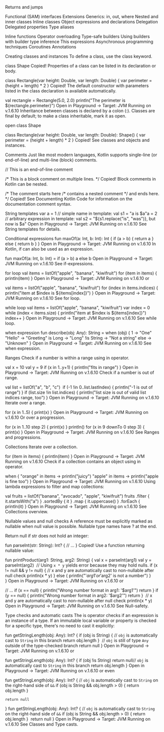 
Returns and jumps

Functional (SAM) interfaces
Extensions
Generics: in, out, where
Nested and inner classes
Inline classes
Object expressions and declarations
Delegation
Delegated properties
Type aliases

Inline functions
Operator overloading
Type-safe builders
Using builders with builder type inference
This expressions
Asynchronous programming techniques
Coroutines
Annotations








Creating classes and instances﻿
To define a class, use the class keyword.

class Shape
Copied!
Properties of a class can be listed in its declaration or body.

class Rectangle(var height: Double, var length: Double) {
    var perimeter = (height + length) * 2
}
Copied!
The default constructor with parameters listed in the class declaration is available automatically.

val rectangle = Rectangle(5.0, 2.0)
println("The perimeter is ${rectangle.perimeter}")
Open in Playground →
Target: JVM
Running on v.1.6.10
Inheritance between classes is declared by a colon (:). Classes are final by default; to make a class inheritable, mark it as open.

open class Shape

class Rectangle(var height: Double, var length: Double): Shape() {
    var perimeter = (height + length) * 2
}
Copied!
See classes and objects and instances.

Comments﻿
Just like most modern languages, Kotlin supports single-line (or end-of-line) and multi-line (block) comments.

// This is an end-of-line comment

/* This is a block comment
   on multiple lines. */
Copied!
Block comments in Kotlin can be nested.

/* The comment starts here
/* contains a nested comment *⁠/
and ends here. */
Copied!
See Documenting Kotlin Code for information on the documentation comment syntax.

String templates﻿
var a = 1
// simple name in template:
val s1 = "a is $a" 
​
a = 2
// arbitrary expression in template:
val s2 = "${s1.replace("is", "was")}, but now is $a"
Open in Playground →
Target: JVM
Running on v.1.6.10
See String templates for details.

Conditional expressions﻿
fun maxOf(a: Int, b: Int): Int {
    if (a > b) {
        return a
    } else {
        return b
    }
}
Open in Playground →
Target: JVM
Running on v.1.6.10
In Kotlin, if can also be used as an expression.

fun maxOf(a: Int, b: Int) = if (a > b) a else b
Open in Playground →
Target: JVM
Running on v.1.6.10
See if-expressions.

for loop﻿
val items = listOf("apple", "banana", "kiwifruit")
for (item in items) {
    println(item)
}
Open in Playground →
Target: JVM
Running on v.1.6.10
or

val items = listOf("apple", "banana", "kiwifruit")
for (index in items.indices) {
    println("item at $index is ${items[index]}")
}
Open in Playground →
Target: JVM
Running on v.1.6.10
See for loop.

while loop﻿
val items = listOf("apple", "banana", "kiwifruit")
var index = 0
while (index < items.size) {
    println("item at $index is ${items[index]}")
    index++
}
Open in Playground →
Target: JVM
Running on v.1.6.10
See while loop.

when expression﻿
fun describe(obj: Any): String =
    when (obj) {
        1          -> "One"
        "Hello"    -> "Greeting"
        is Long    -> "Long"
        !is String -> "Not a string"
        else       -> "Unknown"
    }
Open in Playground →
Target: JVM
Running on v.1.6.10
See when expression.

Ranges﻿
Check if a number is within a range using in operator.

val x = 10
val y = 9
if (x in 1..y+1) {
    println("fits in range")
}
Open in Playground →
Target: JVM
Running on v.1.6.10
Check if a number is out of range.

val list = listOf("a", "b", "c")
​
if (-1 !in 0..list.lastIndex) {
    println("-1 is out of range")
}
if (list.size !in list.indices) {
    println("list size is out of valid list indices range, too")
}
Open in Playground →
Target: JVM
Running on v.1.6.10
Iterate over a range.

for (x in 1..5) {
    print(x)
}
Open in Playground →
Target: JVM
Running on v.1.6.10
Or over a progression.

for (x in 1..10 step 2) {
    print(x)
}
println()
for (x in 9 downTo 0 step 3) {
    print(x)
}
Open in Playground →
Target: JVM
Running on v.1.6.10
See Ranges and progressions.

Collections﻿
Iterate over a collection.

for (item in items) {
    println(item)
}
Open in Playground →
Target: JVM
Running on v.1.6.10
Check if a collection contains an object using in operator.

when {
    "orange" in items -> println("juicy")
    "apple" in items -> println("apple is fine too")
}
Open in Playground →
Target: JVM
Running on v.1.6.10
Using lambda expressions to filter and map collections:

val fruits = listOf("banana", "avocado", "apple", "kiwifruit")
fruits
    .filter { it.startsWith("a") }
    .sortedBy { it }
    .map { it.uppercase() }
    .forEach { println(it) }
Open in Playground →
Target: JVM
Running on v.1.6.10
See Collections overview.

Nullable values and null checks﻿
A reference must be explicitly marked as nullable when null value is possible. Nullable type names have ? at the end.

Return null if str does not hold an integer:

fun parseInt(str: String): Int? {
    // ...
}
Copied!
Use a function returning nullable value:

fun printProduct(arg1: String, arg2: String) {
    val x = parseInt(arg1)
    val y = parseInt(arg2)
​
    // Using `x * y` yields error because they may hold nulls.
    if (x != null && y != null) {
        // x and y are automatically cast to non-nullable after null check
        println(x * y)
    }
    else {
        println("'$arg1' or '$arg2' is not a number")
    }    
}
Open in Playground →
Target: JVM
Running on v.1.6.10
or

// ...
if (x == null) {
    println("Wrong number format in arg1: '$arg1'")
    return
}
if (y == null) {
    println("Wrong number format in arg2: '$arg2'")
    return
}
​
// x and y are automatically cast to non-nullable after null check
println(x * y)
Open in Playground →
Target: JVM
Running on v.1.6.10
See Null-safety.

Type checks and automatic casts﻿
The is operator checks if an expression is an instance of a type. If an immutable local variable or property is checked for a specific type, there's no need to cast it explicitly:

fun getStringLength(obj: Any): Int? {
    if (obj is String) {
        // `obj` is automatically cast to `String` in this branch
        return obj.length
    }
​
    // `obj` is still of type `Any` outside of the type-checked branch
    return null
}
Open in Playground →
Target: JVM
Running on v.1.6.10
or

fun getStringLength(obj: Any): Int? {
    if (obj !is String) return null
​
    // `obj` is automatically cast to `String` in this branch
    return obj.length
}
Open in Playground →
Target: JVM
Running on v.1.6.10
or even

fun getStringLength(obj: Any): Int? {
    // `obj` is automatically cast to `String` on the right-hand side of `&&`
    if (obj is String && obj.length > 0) {
        return obj.length
    }

    return null
}
fun getStringLength(obj: Any): Int? {
    // `obj` is automatically cast to `String` on the right-hand side of `&&`
    if (obj is String && obj.length > 0) {
        return obj.length
    }
​
    return null
}
Open in Playground →
Target: JVM
Running on v.1.6.10
See Classes and Type casts.